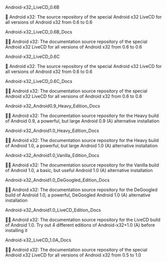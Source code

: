 
Android-x32_LiveCD_0.6B

🤖️ Android x32: The source repository of the special Android x32 LiveCD for all versions of Android x32 from 0.6 to 0.6

Android-x32_LiveCD_0.6B_Docs

🤖️📖️ Android x32: The documentation source repository of the special Android x32 LiveCD for all versions of Android x32 from 0.6 to 0.6

Android-x32_LiveCD_0.6C

🤖️ Android x32: The source repository of the special Android x32 LiveCD for all versions of Android x32 from 0.6 to 0.6

Android-x32_LiveCD_0.6C_Docs

🤖️📖️ Android x32: The documentation source repository of the special Android x32 LiveCD for all versions of Android x32 from 0.6 to 0.6

Android-x32_Android0.9_Heavy_Edition_Docs

🤖️📖️ Android x32: The documentation source repository for the Heavy build of Android 0.9, a powerful, but large Android 0.9 (A) alternative installation

Android-x32_Android1.0_Heavy_Edition_Docs

🤖️📖️ Android x32: The documentation source repository for the Heavy build of Android 1.0, a powerful, but large Android 1.0 (A) alternative installation

Android-x32_Android1.0_Vanilla_Edition_Docs

🤖️📖️ Android x32: The documentation source repository for the Vanilla build of Android 1.0, a basic, but useful Android 1.0 (A) alternative installation

Android-x32_Android1.0_DeGoogled_Edition_Docs

🤖️📖️ Android x32: The documentation source repository for the DeGoogled build of Android 1.0, a powerful, DeGoogled Android 1.0 (A) alternative installation 

Android-x32_Android1.0_LiveCD_Edition_Docs

🤖️📖️ Android x32: The documentation source repository for the LiveCD build of Android 1.0. Try out 4 different editions of Android-x32+1.0 (A) before installing it 

Android-x32_LiveCD_1.0A_Docs

🤖️📖️ Android x32: The documentation source repository of the special Android x32 LiveCD for all versions of Android x32 from 0.5 to 1.0

